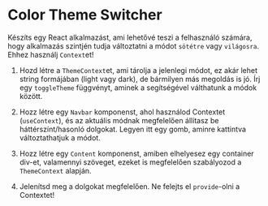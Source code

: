 # Color Theme Switcher

Készíts egy React alkalmazást, ami lehetővé teszi a felhasználó számára, hogy alkalmazás szintjén tudja változtatni a módot `sötétre` vagy `világosra`. Ehhez használj `Context`et!

1. Hozd létre a `ThemeContext`et, ami tárolja a jelenlegi módot, ez akár lehet string formájában (light vagy dark), de bármilyen más megoldás is jó. Írj egy `toggleTheme` függvényt, aminek a segítségével válthatunk a módok között.

2. Hozz létre egy `Navbar` komponenst, ahol használod Contextet (`useContext`), és az aktuális módnak megfelelően állítasz be háttérszínt/hasonló dolgokat. Legyen itt egy gomb, aminre kattintva változtathatjuk a módot.

3. Hozz létre egy `Content` komponenst, amiben elhelyesez egy container div-et, valamennyi szöveget, ezeket is megfelelően szabályozod a `ThemeContext` alapján.

4. Jelenítsd meg a dolgokat megfelelően. Ne felejts el `provide`-olni a Contextet!
